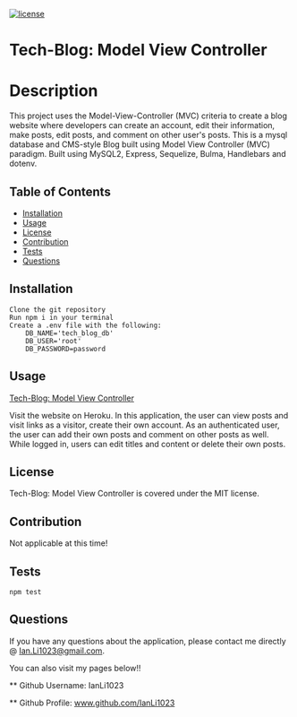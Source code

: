

[![license](https://img.shields.io/badge/license-MIT-yellow.svg)](https://opensource.org/licenses/MIT)
# Tech-Blog: Model View Controller
# Description
This project uses the Model-View-Controller (MVC) criteria to create a blog  website where developers can create an account, edit their information, make posts, edit posts, and comment on other user's posts. This is a mysql database and CMS-style Blog built using Model View Controller (MVC) paradigm. Built using MySQL2, Express, Sequelize, Bulma, Handlebars and dotenv.

## Table of Contents
* [Installation](#installation)
* [Usage](#usage)
* [License](#license)
* [Contribution](#contribution)
* [Tests](#tests)
* [Questions](#questions)

## Installation

```
Clone the git repository 
Run npm i in your terminal
Create a .env file with the following: 
    DB_NAME='tech_blog_db'
    DB_USER='root'
    DB_PASSWORD=password
```

## Usage

[Tech-Blog: Model View Controller](https://radiant-taiga-89078.herokuapp.com/)
 
Visit the website on Heroku. In this application, the user can view posts and visit links as a visitor, create their own account. As an authenticated user, the user can add their own posts and comment on other posts as well. While logged in, users can edit titles and content or delete their own posts. 
    
## License
Tech-Blog: Model View Controller is covered under the MIT license.

## Contribution
Not applicable at this time!

## Tests

```
npm test
```

## Questions

If you have any questions about the application, please contact me directly @ Ian.Li1023@gmail.com.

You can also visit my pages below!!

** Github Username: IanLi1023

** Github Profile: www.github.com/IanLi1023
